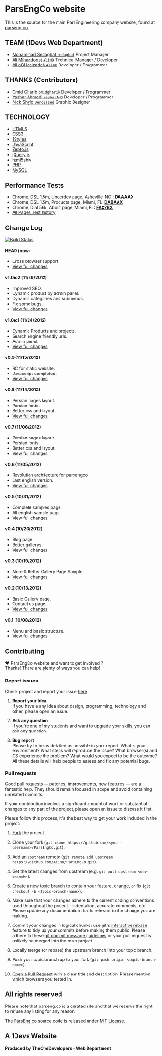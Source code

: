 # ParsEngCo website
This is the source for the main ParsEngineering company website, found at [parseng.co](http://parseng.co).  

## TEAM (1Devs Web Department)
* [Mohammad Sedaghat `sedaghat`](https://github.com/sedaghat) Project Manager
* [Ali Mihandoost `AliMD`](https://github.com/AliMD) Technical Manager / Developer
* [Ali aGHasizadeh `AliGH`](https://github.com/AliGH) Developer / Programmer

## THANKS (Contributors)
* [Omid Gharib `omidgharib`](https://github.com/omidgharib) Developer / Programmer
* [Yashar Ahmadi `YasharAMD`](https://github.com/YasharAMD) Developer / Programmer
* [Nick Shylo `Denoizzed`](https://github.com/Denoizzed) Graphic Designer

## TECHNOLOGY
* [HTML5](http://ali.md/wiki/html5)
* [CSS3](http://ali.md/css3ref)
* [1Styles](http://ali.md/1styles)
* [JavaScript](http://ali.md/wiki/javascript)
* [Zepto.js](http://ali.md/zepto.js)
* [jQuery.js](http://ali.md/jquery.js)
* [html5shiv](http://ali.md/html5shiv)
* [PHP](http://ali.md/php/)
* [MySQL](http://ali.md/wiki/mysql)

## Performance Tests
* Chrome, DSL 1.5m, Underdev page, Asheville, NC : [**DAAAAX**](http://www.webpagetest.org/result/121203_6X_9V9/3/details/)
* Chrome, DSL 1.5m, Products page, Miami, FL: [**DABAAX**](http://www.webpagetest.org/result/121203_04_DK5/1/details/)
* Chrome, Dial 56k, About page, Miami, FL: [**FAC?BX**](http://www.webpagetest.org/result/121203_04_DK5/1/details/)
* [All Pages Test history](http://www.webpagetest.org/testlog.php?days=365&filter=parseng.co&all=on)

## Change Log

[![Build Status](https://secure.travis-ci.org/AliMD/ParsEngCo.png?branch=master)](https://travis-ci.org/AliMD/ParsEngCo)

#### HEAD (now)
  * Cross browser support.
  * [View full changes](https://github.com/AliMD/ParsEngCo/compare/v1.0rc2...master)

#### v1.0rc2 (11/29/2012)
  * Improved SEO.
  * Dynamic product by admin panel.
  * Dynamic categories and submenus.
  * Fix some bugs.
  * [View full changes](https://github.com/AliMD/ParsEngCo/compare/v1.0rc1...v1.0rc2)

#### v1.0rc1 (11/24/2012)
  * Dynamic Products and projects.
  * Search engine friendly urls.
  * Admin panel.
  * [View full changes](https://github.com/AliMD/ParsEngCo/compare/v0.9...v1.0rc1)


#### v0.9 (11/15/2012)
  * RC for static website.
  * Javascript completed.
  * [View full changes](https://github.com/AliMD/ParsEngCo/compare/v0.8...v0.9)

#### v0.8 (11/14/2012)
  * Persian pages layout.
  * Persian fonts.
  * Better css and layout.
  * [View full changes](https://github.com/AliMD/ParsEngCo/compare/v0.7...v0.8)

#### v0.7 (11/06/2012)
  * Persian pages layout.
  * Persian fonts.
  * Better css and layout.
  * [View full changes](https://github.com/AliMD/ParsEngCo/compare/v0.6...v0.7)

#### v0.6 (11/05/2012)
  * Revolution architecture for parsengco.
  * Last english version.
  * [View full changes](https://github.com/AliMD/ParsEngCo/compare/v0.5...v0.6)

#### v0.5 (10/31/2012)
  * Complete samples page.
  * All english sample page.
  * [View full changes](https://github.com/AliMD/ParsEngCo/compare/v0.4...v0.5)

#### v0.4 (10/20/2012)
  * Blog page.
  * Better gallerys.
  * [View full changes](https://github.com/AliMD/ParsEngCo/compare/v0.3...v0.4)

#### v0.3 (10/19/2012)
  * More & Better Gallery Page Sample.
  * [View full changes](https://github.com/AliMD/ParsEngCo/compare/v0.2...v0.3)

#### v0.2 (10/13/2012)
  * Basic Gallery page.
  * Contact us page.
  * [View full changes](https://github.com/AliMD/ParsEngCo/compare/v0.1...v0.2)

#### v0.1 (10/08/2012)
  * Menu and basic structure.
  * [View full changes](https://github.com/AliMD/ParsEngCo/compare/91aa4aa5be...v0.1)

## Contributing
♥ ParsEngCo website and want to get involved ?  
Thanks! There are plenty of ways you can help!  

### Report issues
Check project and report your issue [here](https://github.com/AliMD/ParsEngCo/issues)    

1. **Report your Idea**  
  If you have a any idea about design, programming, technology and other, please open an issue.
  
1. **Ask any question**  
  If you're one of my students and want to upgrade your skills, you can ask any question.  
  
1. **Bug report**  
  Please try to be as detailed as possible in your report. What is your
environment? What steps will reproduce the issue? What browser(s) and OS
experience the problem? What would you expect to be the outcome? All these
details will help people to assess and fix any potential bugs.
  
### Pull requests  

Good pull requests — patches, improvements, new features — are a fantastic
help. They should remain focused in scope and avoid containing unrelated commits.

If your contribution involves a significant amount of work or substantial
changes to any part of the project, please open an issue to discuss it first.

Please follow this process; it's the best way to get your work included in the project:

1. [Fork](http://help.github.com/fork-a-repo/) the project.

2. Clone your fork (`git clone
   https://github.com/<your-username>/ParsEngCo.git`).

3. Add an `upstream` remote (`git remote add upstream
   https://github.com/AliMD/ParsEngCo.git`).

4. Get the latest changes from upstream (e.g. `git pull upstream
   <dev-branch>`).

5. Create a new topic branch to contain your feature, change, or fix (`git
   checkout -b <topic-branch-name>`).

6. Make sure that your changes adhere to the current coding conventions used
   throughout the project - indentation, accurate comments, etc. Please update
   any documentation that is relevant to the change you are making.

7. Commit your changes in logical chunks; use git's [interactive
   rebase](https://help.github.com/articles/interactive-rebase) feature to tidy
   up your commits before making them public. Please adhere to these [git commit
   message
   guidelines](http://tbaggery.com/2008/04/19/a-note-about-git-commit-messages.html)
   or your pull request is unlikely be merged into the main project.

8. Locally merge (or rebase) the upstream branch into your topic branch.

9. Push your topic branch up to your fork (`git push origin
   <topic-branch-name>`).

10. [Open a Pull Request](http://help.github.com/send-pull-requests/) with a
    clear title and description. Please mention which browsers you tested in.

## All rights reserved ###
Please note that parseng.co is a curated site and that we reserve the right to refuse any listing for any reason.  
  
The [ParsEng.co](http://parseng.co) source code is released under [MIT License](http://opensource.org/licenses/MIT).  

## A 1Devs Website
#### Produced by The<i>One</i>Developers - Web Department  
